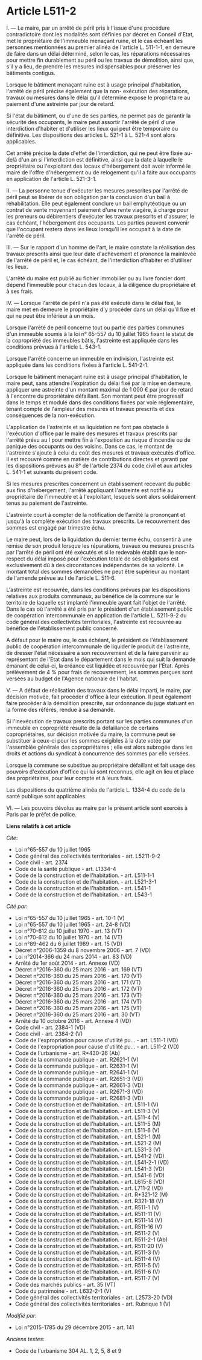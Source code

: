 # Article L511-2

I. ― Le maire, par un arrêté de péril pris à l'issue d'une procédure contradictoire dont les modalités sont définies par
décret en Conseil d'Etat, met le propriétaire de l'immeuble menaçant ruine, et le cas échéant les personnes mentionnées au
premier alinéa de l'article L. 511-1-1, en demeure de faire dans un délai déterminé, selon le cas, les réparations
nécessaires pour mettre fin durablement au péril ou les travaux de démolition, ainsi que, s'il y a lieu, de prendre les
mesures indispensables pour préserver les bâtiments contigus. 

Lorsque le bâtiment menaçant ruine est à usage principal d'habitation, l'arrêté de péril précise également que la non-
exécution des réparations, travaux ou mesures dans le délai qu'il détermine expose le propriétaire au paiement d'une
astreinte par jour de retard. 

Si l'état du bâtiment, ou d'une de ses parties, ne permet pas de garantir la sécurité des occupants, le maire peut assortir
l'arrêté de péril d'une interdiction d'habiter et d'utiliser les lieux qui peut être temporaire ou définitive. Les
dispositions des articles L. 521-1 à L. 521-4 sont alors applicables. 

Cet arrêté précise la date d'effet de l'interdiction, qui ne peut être fixée au-delà d'un an si l'interdiction est
définitive, ainsi que la date à laquelle le propriétaire ou l'exploitant des locaux d'hébergement doit avoir informé le maire
de l'offre d'hébergement ou de relogement qu'il a faite aux occupants en application de l'article L. 521-3-1. 

II. ― La personne tenue d'exécuter les mesures prescrites par l'arrêté de péril peut se libérer de son obligation par la
conclusion d'un bail à réhabilitation. Elle peut également conclure un bail emphytéotique ou un contrat de vente moyennant
paiement d'une rente viagère, à charge pour les preneurs ou débirentiers d'exécuter les travaux prescrits et d'assurer, le
cas échéant, l'hébergement des occupants. Les parties peuvent convenir que l'occupant restera dans les lieux lorsqu'il les
occupait à la date de l'arrêté de péril. 

III. ― Sur le rapport d'un homme de l'art, le maire constate la réalisation des travaux prescrits ainsi que leur date
d'achèvement et prononce la mainlevée de l'arrêté de péril et, le cas échéant, de l'interdiction d'habiter et d'utiliser les
lieux. 

L'arrêté du maire est publié au fichier immobilier ou au livre foncier dont dépend l'immeuble pour chacun des locaux, à la
diligence du propriétaire et à ses frais. 

IV. ― Lorsque l'arrêté de péril n'a pas été exécuté dans le délai fixé, le maire met en demeure le propriétaire d'y procéder
dans un délai qu'il fixe et qui ne peut être inférieur à un mois. 

Lorsque l'arrêté de péril concerne tout ou partie des parties communes d'un immeuble soumis à la loi n° 65-557 du 10 juillet
1965 fixant le statut de la copropriété des immeubles bâtis, l'astreinte est appliquée dans les conditions prévues à
l'article L. 543-1. 

Lorsque l'arrêté concerne un immeuble en indivision, l'astreinte est appliquée dans les conditions fixées à l'article L.
541-2-1. 

Lorsque le bâtiment menaçant ruine est à usage principal d'habitation, le maire peut, sans attendre l'expiration du délai
fixé par la mise en demeure, appliquer une astreinte d'un montant maximal de 1 000 € par jour de retard à l'encontre du
propriétaire défaillant. Son montant peut être progressif dans le temps et modulé dans des conditions fixées par voie
réglementaire, tenant compte de l'ampleur des mesures et travaux prescrits et des conséquences de la non-exécution. 

L'application de l'astreinte et sa liquidation ne font pas obstacle à l'exécution d'office par le maire des mesures et
travaux prescrits par l'arrêté prévu au I pour mettre fin à l'exposition au risque d'incendie ou de panique des occupants ou
des voisins. Dans ce cas, le montant de l'astreinte s'ajoute à celui du coût des mesures et travaux exécutés d'office. Il est
recouvré comme en matière de contributions directes et garanti par les dispositions prévues au 8° de l'article 2374 du code
civil et aux articles L. 541-1 et suivants du présent code. 

Si les mesures prescrites concernent un établissement recevant du public aux fins d'hébergement, l'arrêté appliquant
l'astreinte est notifié au propriétaire de l'immeuble et à l'exploitant, lesquels sont alors solidairement tenus au paiement
de l'astreinte. 

L'astreinte court à compter de la notification de l'arrêté la prononçant et jusqu'à la complète exécution des travaux
prescrits. Le recouvrement des sommes est engagé par trimestre échu. 

Le maire peut, lors de la liquidation du dernier terme échu, consentir à une remise de son produit lorsque les réparations,
travaux ou mesures prescrits par l'arrêté de péril ont été exécutés et si le redevable établit que le non-respect du délai
imposé pour l'exécution totale de ses obligations est exclusivement dû à des circonstances indépendantes de sa volonté. Le
montant total des sommes demandées ne peut être supérieur au montant de l'amende prévue au I de l'article L. 511-6. 

L'astreinte est recouvrée, dans les conditions prévues par les dispositions relatives aux produits communaux, au bénéfice de
la commune sur le territoire de laquelle est implanté l'immeuble ayant fait l'objet de l'arrêté. Dans le cas où l'arrêté a
été pris par le président d'un établissement public de coopération intercommunale en application de l'article L. 5211-9-2 du
code général des collectivités territoriales, l'astreinte est recouvrée au bénéfice de l'établissement public concerné. 

A défaut pour le maire ou, le cas échéant, le président de l'établissement public de coopération intercommunale de liquider
le produit de l'astreinte, de dresser l'état nécessaire à son recouvrement et de la faire parvenir au représentant de l'Etat
dans le département dans le mois qui suit la demande émanant de celui-ci, la créance est liquidée et recouvrée par l'Etat.
Après prélèvement de 4 % pour frais de recouvrement, les sommes perçues sont versées au budget de l'Agence nationale de
l'habitat. 

V. ― A défaut de réalisation des travaux dans le délai imparti, le maire, par décision motivée, fait procéder d'office à leur
exécution. Il peut également faire procéder à la démolition prescrite, sur ordonnance du juge statuant en la forme des
référés, rendue à sa demande. 

Si l'inexécution de travaux prescrits portant sur les parties communes d'un immeuble en copropriété résulte de la défaillance
de certains copropriétaires, sur décision motivée du maire, la commune peut se substituer à ceux-ci pour les sommes exigibles
à la date votée par l'assemblée générale des copropriétaires ; elle est alors subrogée dans les droits et actions du syndicat
à concurrence des sommes par elle versées. 

Lorsque la commune se substitue au propriétaire défaillant et fait usage des pouvoirs d'exécution d'office qui lui sont
reconnus, elle agit en lieu et place des propriétaires, pour leur compte et à leurs frais. 

Les dispositions du quatrième alinéa de l'article L. 1334-4 du code de la santé publique sont applicables. 

VI. ― Les pouvoirs dévolus au maire par le présent article sont exercés à Paris par le préfet de police.

**Liens relatifs à cet article**

_Cite_:

  - Loi n°65-557 du 10 juillet 1965
  - Code général des collectivités territoriales - art. L5211-9-2
  - Code civil - art. 2374
  - Code de la santé publique - art. L1334-4
  - Code de la construction et de l'habitation. - art. L511-1-1
  - Code de la construction et de l'habitation. - art. L521-3-1
  - Code de la construction et de l'habitation. - art. L541-1
  - Code de la construction et de l'habitation. - art. L543-1

_Cité par_:

  - Loi n°65-557 du 10 juillet 1965 - art. 10-1 (V)
  - Loi n°65-557 du 10 juillet 1965 - art. 24-8 (VD)
  - Loi n°70-612 du 10 juillet 1970 - art. 13 (VT)
  - Loi n°70-612 du 10 juillet 1970 - art. 14 (VT)
  - Loi n°89-462 du 6 juillet 1989 - art. 15 (VD)
  - Décret n°2006-1359 du 8 novembre 2006 - art. 7 (VD)
  - Loi n°2014-366 du 24 mars 2014 - art. 83 (VD)
  - Arrêté du 1er août 2014 - art. Annexe (VD)
  - Décret n°2016-360 du 25 mars 2016 - art. 169 (VT)
  - Décret n°2016-360 du 25 mars 2016 - art. 170 (VT)
  - Décret n°2016-360 du 25 mars 2016 - art. 171 (VT)
  - Décret n°2016-360 du 25 mars 2016 - art. 172 (VT)
  - Décret n°2016-360 du 25 mars 2016 - art. 173 (VT)
  - Décret n°2016-360 du 25 mars 2016 - art. 174 (VT)
  - Décret n°2016-360 du 25 mars 2016 - art. 175 (VT)
  - Décret n°2016-360 du 25 mars 2016 - art. 30 (VT)
  - Arrêté du 10 octobre 2016 - art. Annexe 4 (VD)
  - Code civil - art. 2384-1 (VD)
  - Code civil - art. 2384-2 (V)
  - Code de l'expropriation pour cause d'utilité pu... - art. L511-1 (VD)
  - Code de l'expropriation pour cause d'utilité pu... - art. L511-2 (VD)
  - Code de l'urbanisme - art. R*430-26 (Ab)
  - Code de la commande publique - art. R2621-1 (V)
  - Code de la commande publique - art. R2631-1 (V)
  - Code de la commande publique - art. R2641-1 (V)
  - Code de la commande publique - art. R2651-3 (VD)
  - Code de la commande publique - art. R2661-3 (VD)
  - Code de la commande publique - art. R2671-3 (VD)
  - Code de la commande publique - art. R2681-3 (VD)
  - Code de la construction et de l'habitation. - art. L511-1 (V)
  - Code de la construction et de l'habitation. - art. L511-3 (V)
  - Code de la construction et de l'habitation. - art. L511-4 (V)
  - Code de la construction et de l'habitation. - art. L511-5 (M)
  - Code de la construction et de l'habitation. - art. L511-6 (V)
  - Code de la construction et de l'habitation. - art. L521-1 (M)
  - Code de la construction et de l'habitation. - art. L521-2 (M)
  - Code de la construction et de l'habitation. - art. L531-3 (V)
  - Code de la construction et de l'habitation. - art. L541-2 (VD)
  - Code de la construction et de l'habitation. - art. L541-2-1 (VD)
  - Code de la construction et de l'habitation. - art. L541-3 (VD)
  - Code de la construction et de l'habitation. - art. L541-6 (VD)
  - Code de la construction et de l'habitation. - art. L615-8 (VD)
  - Code de la construction et de l'habitation. - art. L711-2 (VD)
  - Code de la construction et de l'habitation. - art. R*321-12 (M)
  - Code de la construction et de l'habitation. - art. R321-18 (V)
  - Code de la construction et de l'habitation. - art. R511-1 (V)
  - Code de la construction et de l'habitation. - art. R511-11 (V)
  - Code de la construction et de l'habitation. - art. R511-14 (V)
  - Code de la construction et de l'habitation. - art. R511-16 (V)
  - Code de la construction et de l'habitation. - art. R511-2 (V)
  - Code de la construction et de l'habitation. - art. R511-2-1 (Ab)
  - Code de la construction et de l'habitation. - art. R511-20 (V)
  - Code de la construction et de l'habitation. - art. R511-3 (V)
  - Code de la construction et de l'habitation. - art. R511-4 (V)
  - Code de la construction et de l'habitation. - art. R511-5 (V)
  - Code de la construction et de l'habitation. - art. R511-6 (V)
  - Code de la construction et de l'habitation. - art. R511-7 (V)
  - Code des marchés publics - art. 35 (VT)
  - Code du patrimoine - art. L632-2-1 (V)
  - Code général des collectivités territoriales - art. L2573-20 (VD)
  - Code général des collectivités territoriales - art. Rubrique 1 (V)

_Modifié par_:

  - Loi n°2015-1785 du 29 décembre 2015 - art. 141

_Anciens textes_:

  - Code de l'urbanisme 304 AL. 1, 2, 5, 8 et 9
